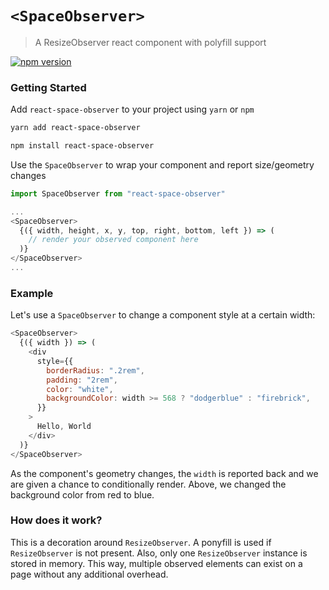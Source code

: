 # `<SpaceObserver>`

> A ResizeObserver react component with polyfill support

[![npm version](https://badge.fury.io/js/react-space-observer.svg)](https://badge.fury.io/js/react-space-observer)

### Getting Started

Add `react-space-observer` to your project using `yarn` or `npm`

```bash
yarn add react-space-observer
```

```bash
npm install react-space-observer
```

Use the `SpaceObserver` to wrap your component and report size/geometry changes

```js
import SpaceObserver from "react-space-observer"

...
<SpaceObserver>
  {({ width, height, x, y, top, right, bottom, left }) => (
    // render your observed component here
  )}
</SpaceObserver>
...
```

### Example

Let's use a `SpaceObserver` to change a component style at a certain width:

```js
<SpaceObserver>
  {({ width }) => (
    <div
      style={{
        borderRadius: ".2rem",
        padding: "2rem",
        color: "white",
        backgroundColor: width >= 568 ? "dodgerblue" : "firebrick",
      }}
    >
      Hello, World
    </div>
  )}
</SpaceObserver>
```

As the component's geometry changes, the `width` is reported back and we are given a chance to conditionally render. Above, we changed the background color from red to blue.

### How does it work?

This is a decoration around `ResizeObserver`. A ponyfill is used if `ResizeObserver` is not present. Also, only one `ResizeObserver` instance is stored in memory. This way, multiple observed elements can exist on a page without any additional overhead.
